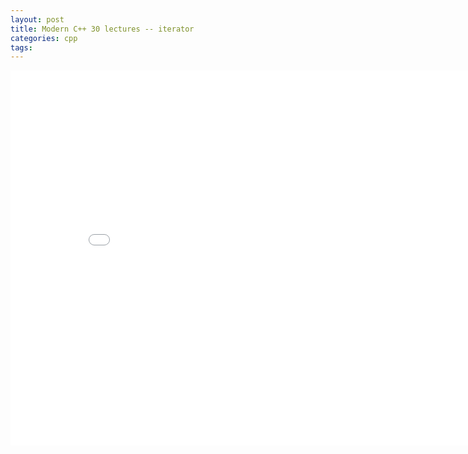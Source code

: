 ```yaml
---
layout: post
title: Modern C++ 30 lectures -- iterator
categories: cpp
tags:
---
```


<center><embed src="/pdfs/posts/Modern cpp 30 lectures — iterator.pdf" width="850" height="600"></center>
